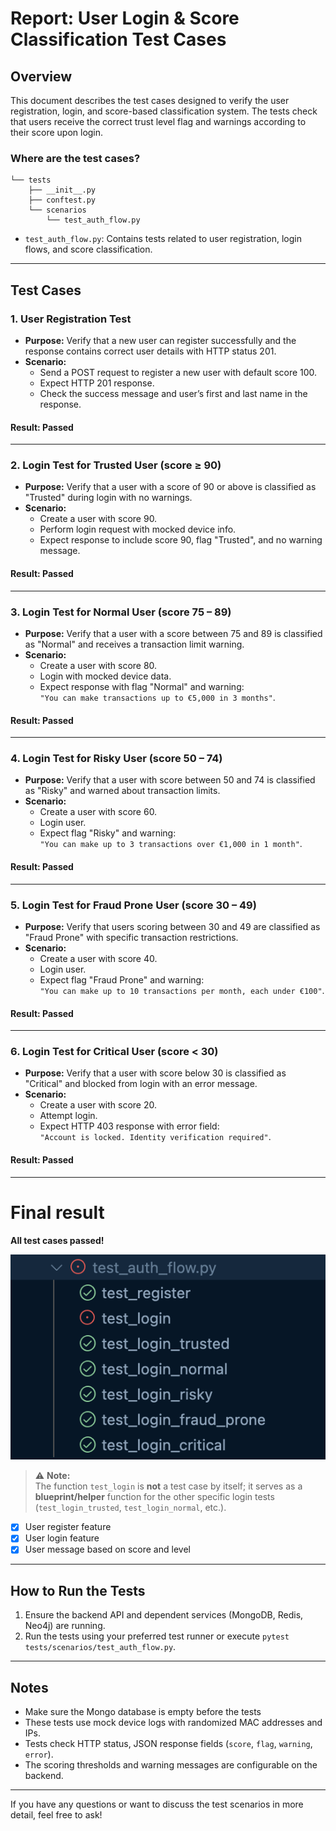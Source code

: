 # Report: User Login & Score Classification Test Cases

## Overview

This document describes the test cases designed to verify the user registration, login, and score-based classification system. The tests check that users receive the correct trust level flag and warnings according to their score upon login.

### Where are the test cases?

```
└── tests
    ├── __init__.py
    ├── conftest.py
    └── scenarios
        └── test_auth_flow.py
```

- `test_auth_flow.py`: Contains tests related to user registration, login flows, and score classification.

---

## Test Cases

### 1. User Registration Test

- **Purpose:** Verify that a new user can register successfully and the response contains correct user details with HTTP status 201.
- **Scenario:**
  - Send a POST request to register a new user with default score 100.
  - Expect HTTP 201 response.
  - Check the success message and user’s first and last name in the response.

#### Result: Passed

---

### 2. Login Test for Trusted User (score ≥ 90)

- **Purpose:** Verify that a user with a score of 90 or above is classified as "Trusted" during login with no warnings.
- **Scenario:**
  - Create a user with score 90.
  - Perform login request with mocked device info.
  - Expect response to include score 90, flag "Trusted", and no warning message.

#### Result: Passed

---

### 3. Login Test for Normal User (score 75 – 89)

- **Purpose:** Verify that a user with a score between 75 and 89 is classified as "Normal" and receives a transaction limit warning.
- **Scenario:**
  - Create a user with score 80.
  - Login with mocked device data.
  - Expect response with flag "Normal" and warning:  
    `"You can make transactions up to €5,000 in 3 months"`.

#### Result: Passed

---

### 4. Login Test for Risky User (score 50 – 74)

- **Purpose:** Verify that a user with score between 50 and 74 is classified as "Risky" and warned about transaction limits.
- **Scenario:**
  - Create a user with score 60.
  - Login user.
  - Expect flag "Risky" and warning:  
    `"You can make up to 3 transactions over €1,000 in 1 month"`.

#### Result: Passed

---

### 5. Login Test for Fraud Prone User (score 30 – 49)

- **Purpose:** Verify that users scoring between 30 and 49 are classified as "Fraud Prone" with specific transaction restrictions.
- **Scenario:**
  - Create a user with score 40.
  - Login user.
  - Expect flag "Fraud Prone" and warning:  
    `"You can make up to 10 transactions per month, each under €100"`.

#### Result: Passed

---

### 6. Login Test for Critical User (score < 30)

- **Purpose:** Verify that a user with score below 30 is classified as "Critical" and blocked from login with an error message.
- **Scenario:**
  - Create a user with score 20.
  - Attempt login.
  - Expect HTTP 403 response with error field:  
    `"Account is locked. Identity verification required"`.

#### Result: Passed

---
# Final result

**All test cases passed!**

![img](./img/test_auth_result.png)

> ⚠️ **Note:**  
> The function `test_login` is **not** a test case by itself; it serves as a **blueprint/helper** function for the other specific login tests (`test_login_trusted`, `test_login_normal`, etc.).


- [x] User register feature
- [x] User login feature
- [x] User message based on score and level

---

## How to Run the Tests

1. Ensure the backend API and dependent services (MongoDB, Redis, Neo4j) are running.
2. Run the tests using your preferred test runner or execute `pytest tests/scenarios/test_auth_flow.py`.

---

## Notes

- Make sure the Mongo database is empty before the tests
- These tests use mock device logs with randomized MAC addresses and IPs.
- Tests check HTTP status, JSON response fields (`score`, `flag`, `warning`, `error`).
- The scoring thresholds and warning messages are configurable on the backend.

---

If you have any questions or want to discuss the test scenarios in more detail, feel free to ask!
